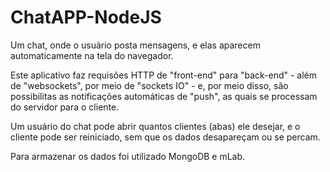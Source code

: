 # ChatAPP-NodeJS
Um chat, onde o usuário posta mensagens, e elas aparecem automaticamente na tela do navegador.

Este aplicativo faz requisões HTTP de "front-end" para "back-end" - além de "websockets", por meio de "sockets IO" - e, por meio disso, são possibilitas as notificações automáticas de "push", as quais se processam do servidor para o cliente. 

Um usuário do chat pode abrir quantos clientes (abas) ele desejar, e o cliente pode ser reiniciado, sem que os dados desapareçam ou se percam. 

Para armazenar os dados foi utilizado MongoDB e mLab.


